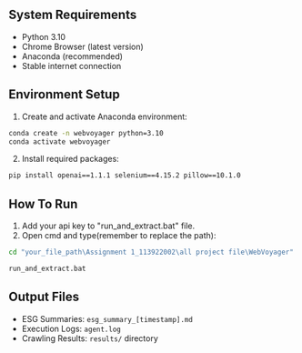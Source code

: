 ## System Requirements

- Python 3.10
- Chrome Browser (latest version)
- Anaconda (recommended)
- Stable internet connection

## Environment Setup

1. Create and activate Anaconda environment:
```bash
conda create -n webvoyager python=3.10
conda activate webvoyager
```

2. Install required packages:
```bash
pip install openai==1.1.1 selenium==4.15.2 pillow==10.1.0
```

## How To Run

1. Add your api key to "run_and_extract.bat" file.
2. Open cmd and type(remember to replace the path):
```bash
cd "your_file_path\Assignment 1_113922002\all project file\WebVoyager"

run_and_extract.bat
```

## Output Files

- ESG Summaries: `esg_summary_[timestamp].md`
- Execution Logs: `agent.log`
- Crawling Results: `results/` directory 